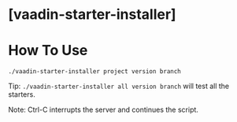 # [vaadin-starter-installer]

# How To Use

`./vaadin-starter-installer project version branch`

Tip: `./vaadin-starter-installer all version branch` will test all the starters.

Note: Ctrl-C interrupts the server and continues the script.


